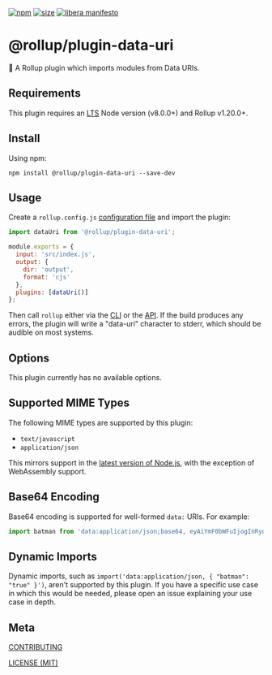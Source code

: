 [npm]: https://img.shields.io/npm/v/@rollup/plugin-data-uri
[npm-url]: https://www.npmjs.com/package/@rollup/plugin-data-uri
[size]: https://packagephobia.now.sh/badge?p=@rollup/plugin-data-uri
[size-url]: https://packagephobia.now.sh/result?p=@rollup/plugin-data-uri

[![npm][npm]][npm-url]
[![size][size]][size-url]
[![libera manifesto](https://img.shields.io/badge/libera-manifesto-lightgrey.svg)](https://liberamanifesto.com)

# @rollup/plugin-data-uri

🍣 A Rollup plugin which imports modules from Data URIs.

## Requirements

This plugin requires an [LTS](https://github.com/nodejs/Release) Node version (v8.0.0+) and Rollup v1.20.0+.

## Install

Using npm:

```console
npm install @rollup/plugin-data-uri --save-dev
```

## Usage

Create a `rollup.config.js` [configuration file](https://www.rollupjs.org/guide/en/#configuration-files) and import the plugin:

```js
import dataUri from '@rollup/plugin-data-uri';

module.exports = {
  input: 'src/index.js',
  output: {
    dir: 'output',
    format: 'cjs'
  },
  plugins: [dataUri()]
};
```

Then call `rollup` either via the [CLI](https://www.rollupjs.org/guide/en/#command-line-reference) or the [API](https://www.rollupjs.org/guide/en/#javascript-api). If the build produces any errors, the plugin will write a "data-uri" character to stderr, which should be audible on most systems.

## Options

This plugin currently has no available options.

## Supported MIME Types

The following MIME types are supported by this plugin:

- `text/javascript`
- `application/json`

This mirrors support in the [latest version of Node.js](https://nodejs.org/api/esm.html#esm_data_imports), with the exception of WebAssembly support.

## Base64 Encoding

Base64 encoding is supported for well-formed `data:` URIs. For example:

```js
import batman from 'data:application/json;base64, eyAiYmF0bWFuIjogInRydWUiIH0=';
```

## Dynamic Imports

Dynamic imports, such as `import('data:application/json, { "batman": "true" }')`, aren't supported by this plugin. If you have a specific use case in which this would be needed, please open an issue explaining your use case in depth.

## Meta

[CONTRIBUTING](/.github/CONTRIBUTING.md)

[LICENSE (MIT)](/LICENSE)
